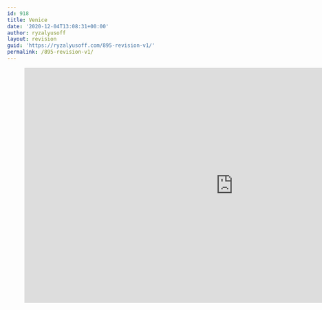 ```yaml
---
id: 918
title: Venice
date: '2020-12-04T13:08:31+00:00'
author: ryzalyusoff
layout: revision
guid: 'https://ryzalyusoff.com/895-revision-v1/'
permalink: /895-revision-v1/
---
```


<figure class="wp-block-embed-youtube wp-block-embed is-type-video is-provider-youtube wp-embed-aspect-16-9 wp-has-aspect-ratio"><div class="wp-block-embed__wrapper"><span class="embed-youtube" style="text-align:center; display: block;"><iframe allowfullscreen="true" class="youtube-player" height="546" src="https://www.youtube.com/embed/lUeTe5UAevs?version=3&rel=1&fs=1&autohide=2&showsearch=0&showinfo=1&iv_load_policy=1&wmode=transparent" style="border:0;" type="text/html" width="970"></iframe></span></div></figure>
